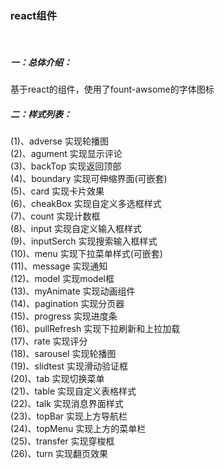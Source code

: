 <h3>react组件</h3> <br/>
<h5>一：总体介绍：</h5>
    基于react的组件，使用了fount-awsome的字体图标 <br/>
<h5>二：样式列表： </h5>
(1)、adverse 实现轮播图 <br/>
(2)、agument 实现显示评论 <br/>
(3)、backTop 实现返回顶部 <br/>
(4)、boundary 实现可伸缩界面(可嵌套) <br/>
(5)、card 实现卡片效果 <br/>
(6)、cheakBox 实现自定义多选框样式 <br/>
(7)、count 实现计数框 <br/>
(8)、input 实现自定义输入框样式 <br/>
(9)、inputSerch 实现搜索输入框样式 <br/>
(10)、menu 实现下拉菜单样式(可嵌套) <br/>
(11)、message 实现通知 <br/>
(12)、model 实现model框 <br/>
(13)、myAnimate 实现动画组件 <br/>
(14)、pagination 实现分页器 <br/>
(15)、progress 实现进度条 <br/>
(16)、pullRefresh 实现下拉刷新和上拉加载 <br/>
(17)、rate 实现评分 <br/>
(18)、sarousel 实现轮播图 <br/>
(19)、slidtest 实现滑动验证框 <br/>
(20)、tab 实现切换菜单 <br/>
(21)、table 实现自定义表格样式 <br/>
(22)、talk 实现消息界面样式 <br/>
(23)、topBar 实现上方导航栏 <br/>
(24)、topMenu 实现上方的菜单栏 <br/>
(25)、transfer 实现穿梭框 <br/>
(26)、turn 实现翻页效果 <br/>

